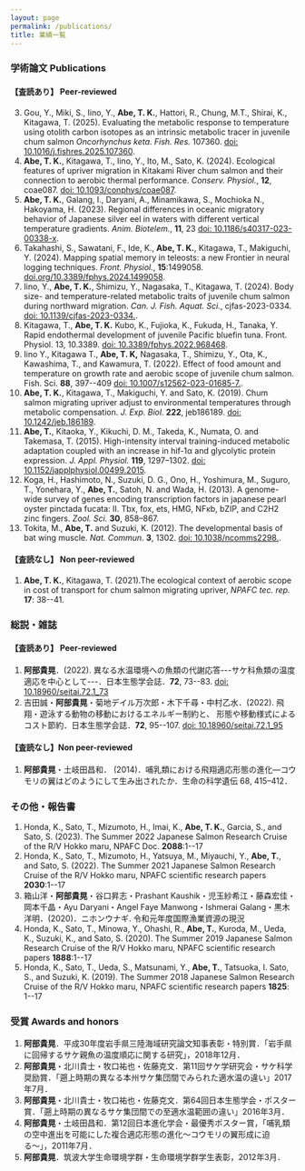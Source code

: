 ```yaml
---
layout: page
permalink: /publications/
title: 業績一覧
---
```


### 学術論文 Publications

#### 【査読あり】 Peer-reviewed

<!-- 1. **Abe, T. K.**, Fuke, M., Fujioka, K. Noda, T., Irino, H., Kitadani, Y., Fukuda, H., Svendsen, M.B.S, Steffensen, J.F., Kitagawa,T. (2025). Juvenile-specific high heat production contributes to the initial step of endothermic development in Pacific bluefin tuna. Front. Physiol. (in press) -->
<!-- 2. Makiguchi, Y., **Abe, T. K.**, Ichimura, M. (2025). Novel insights into sex-specific differences in heart rate variability and autonomic nervous system regulation during spawning behavior in chum salmon (*Oncorhynchus keta*) revealed by re-analysis of ECG logger data. Front. Physiol. (in press) -->
3. Gou, Y., Miki, S., Iino, Y., **Abe, T. K.**, Hattori, R., Chung, M.T., Shirai, K., Kitagawa, T. (2025). Evaluating the metabolic response to temperature using otolith carbon isotopes as an intrinsic metabolic tracer in juvenile chum salmon *Oncorhynchus keta*. *Fish. Res.* 107360. [doi: 10.1016/j.fishres.2025.107360](https://doi.org/10.1016/j.fishres.2025.107360).
4. **Abe, T. K.**, Kitagawa, T., Iino, Y., Ito, M., Sato, K. (2024). Ecological features of upriver migration in Kitakami River chum salmon and their connection to aerobic thermal performance. *Conserv. Physiol.*, **12**, coae087. [doi: 10.1093/conphys/coae087](https://doi.org/10.1093/conphys/coae087).
5. **Abe, T. K.**, Galang, I., Daryani, A., Minamikawa, S., Mochioka N., Hakoyama, H. (2023). Regional differences in oceanic migratory behavior of Japanese silver eel in waters with different vertical temperature gradients. *Anim. Biotelem.*, **11**, 23 [doi: 10.1186/s40317-023-00338-x](https://doi.org/10.1186/s40317-023-00338-x).
6. Takahashi, S., Sawatani, F., Ide, K., **Abe, T. K.**, Kitagawa, T., Makiguchi, Y. (2024). Mapping spatial memory in teleosts: a new Frontier in neural logging techniques. *Front. Physiol.*, **15**:1499058. [doi.org/10.3389/fphys.2024.1499058](https://doi.org/10.3389/fphys.2024.1499058).
7. Iino, Y., **Abe, T. K.**, Shimizu, Y., Nagasaka, T., Kitagawa, T. (2024). Body size- and temperature-related metabolic traits of juvenile chum salmon during northward migration. *Can. J. Fish. Aquat. Sci.*, cjfas-2023-0334. [doi: 10.1139/cjfas-2023-0334.](https://doi.org/10.1139/cjfas-2023-0334).
8. Kitagawa, T., **Abe, T. K.** Kubo, K., Fujioka, K., Fukuda, H., Tanaka, Y. Rapid endothermal development of juvenile Pacific bluefin tuna. Front. Physiol. 13, 10.3389. [doi: 10.3389/fphys.2022.968468](https://doi.org/10.3389/fphys.2022.968468).
9. Iino Y., Kitagawa T., **Abe, T. K,** Nagasaka, T., Shimizu, Y., Ota, K., Kawashima, T., and Kawamura, T. (2022).
   Effect of food amount and temperature on growth rate and aerobic scope of juvenile chum salmon. Fish. Sci. **88**, 397--409 [doi: 10.1007/s12562-023-01685-7.](https://doi.org/10.1007/s12562-023-01685-7).
10. **Abe, T. K.**, Kitagawa, T., Makiguchi, Y. and Sato, K. (2019). Chum salmon migrating upriver adjust to environmental temperatures through metabolic compensation. *J. Exp. Biol.* **222**, jeb186189. [doi: 10.1242/jeb.186189](https://doi.org/10.1242/jeb.186189).
11. **Abe, T.**, Kitaoka, Y., Kikuchi, D. M., Takeda, K., Numata, O. and Takemasa, T. (2015). High-intensity interval training-induced metabolic adaptation coupled with an increase in hif-1α and glycolytic protein expression. *J. Appl. Physiol.* **119**, 1297–1302. [doi: 10.1152/japplphysiol.00499.2015](https://doi.org/10.1152/japplphysiol.00499.2015).
12. Koga, H., Hashimoto, N., Suzuki, D. G., Ono, H., Yoshimura, M., Suguro, T., Yonehara, Y., **Abe, T.**, Satoh, N. and Wada, H. (2013). A genome-wide survey of genes encoding transcription factors in japanese pearl oyster pinctada fucata: II. Tbx, fox, ets, HMG, NFκb, bZIP, and C2H2 zinc fingers. *Zool. Sci.* **30**, 858–867.
13. Tokita, M., **Abe, T.** and Suzuki, K. (2012). The developmental basis of bat wing muscle. *Nat. Commun.* **3**, 1302. [doi: 10.1038/ncomms2298.](https://doi.org/10.1038/ncomms2298).


#### 【査読なし】 Non peer-reviewed

1. **Abe, T. K.**, Kitagawa, T. (2021).The ecological context of aerobic scope in cost of transport for chum salmon migrating upriver, *NPAFC tec. rep.* **17**: 38--41.

### 総説・雑誌

#### 【査読あり】 Peer-reviewed

1. **阿部貴晃**．(2022). 異なる水温環境への魚類の代謝応答---サケ科魚類の温度適応を中心として---．日本生態学会誌．**72**, 73--83. [doi: 10.18960/seitai.72.1_73](https://doi.org/10.18960/seitai.72.1_73)
2. 吉田誠・**阿部貴晃**・菊地デイル万次郎・木下千尋・中村乙水．(2022). 飛翔・遊泳する動物の移動におけるエネルギー制約と、 形態や移動様式によるコスト節約．日本生態学会誌．**72**, 95--107. [doi: 10.18960/seitai.72.1_95](https://doi.org/10.18960/seitai.72.1_95)

#### 【査読なし】Non peer-reviewed

1. **阿部貴晃**・土岐田昌和． (2014)．哺乳類における飛翔適応形態の進化—コウモリの翼はどのようにして生み出されたか．生命の科学遺伝 68, 415–412．

### その他・報告書

1. Honda, K., Sato, T., Mizumoto, H., Imai, K., **Abe, T. K.**,  Garcia, S., and Sato, S. (2023). The Summer 2022 Japanese Salmon Research Cruise of the R/V Hokko maru, NPAFC Doc. **2088**:1--17
2. Honda, K., Sato, T., Mizumoto, H., Yatsuya, M., Miyauchi, Y., **Abe, T.**, and Sato, S. (2022). The Summer 2021 Japanese Salmon Research Cruise of the R/V Hokko maru, NPAFC scientific research papers **2030**:1--17
3. 箱山洋・**阿部貴晃**・谷口昇志・Prashant Kaushik・児玉紗希江・藤森宏佳・岡本千晶・Ayu Daryani・Angel Faye Manwong・Ishmerai Galang・黒木洋明．(2020)．ニホンウナギ. 令和元年度国際漁業資源の現況
4. Honda, K., Sato, T., Minowa, Y., Ohashi, R., **Abe, T.**,  Kuroda, M., Ueda, K., Suzuki, K., and Sato, S. (2020). The Summer 2019 Japanese Salmon Research Cruise of the R/V Hokko maru, NPAFC scientific research papers **1888**:1--17
5. Honda, K., Sato, T., Ueda, S., Matsunami, Y., **Abe, T.**, Tatsuoka, I. Sato, S., and Suzuki, K. (2019). The Summer 2018 Japanese Salmon Research Cruise of the R/V Hokko maru, NPAFC scientific research papers **1825**: 1--17

### 受賞 Awards and honors

1. **阿部貴晃**．平成30年度岩手県三陸海域研究論文知事表彰・特別賞．「岩手県に回帰するサケ親魚の温度順応に関する研究」，2018年12月．
2. **阿部貴晃**・北川貴士・牧口祐也・佐藤克文．第11回サケ学研究会・サケ科学奨励賞．「遡上時期の異なる本州サケ集団間でみられた適水温の違い」2017年7月．
3. **阿部貴晃**・北川貴士・牧口祐也・佐藤克文．第64回日本生態学会・ポスター賞．「遡上時期の異なるサケ集団間での至適水温範囲の違い」2016年3月．
4. **阿部貴晃**・土岐田昌和．第12回日本進化学会・最優秀ポスター賞，「哺乳類の空中進出を可能にした複合適応形態の進化〜コウモリの翼形成に迫る〜」，2011年7月．
5. **阿部貴晃**．筑波大学生命環境学群・生命環境学群学生表彰，2012年3月．

